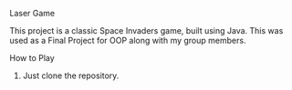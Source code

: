 Laser Game

This project is a classic Space Invaders game, built using Java. This was used as a Final Project for OOP along with my group members.

How to Play
1. Just clone the repository.
   
